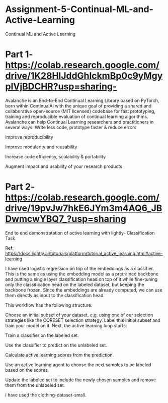 # Assignment-5-Continual-ML-and-Active-Learning
Continual ML and Active Learning


# Part 1- https://colab.research.google.com/drive/1K28HlJddGhlckmBp0c9yMgyplVjBDCHR?usp=sharing-

Avalanche is an End-to-End Continual Learning Library based on PyTorch, born within ContinualAI with the unique goal of providing a shared and collaborative open-source (MIT licensed) codebase for fast prototyping, training and reproducible evaluation of continual learning algorithms. Avalanche can help Continual Learning researchers and practitioners in several ways: Write less code, prototype faster & reduce errors

Improve reproducibility

Improve modularity and reusability

Increase code efficiency, scalability & portability

Augment impact and usability of your research products



# Part 2-  https://colab.research.google.com/drive/19pvJw7hkE6JYm3m4AQ6_JBDwmcwYBQ7_?usp=sharing

End to end demonstratation of active learning with lightly- Classification Task

Ref: https://docs.lightly.ai/tutorials/platform/tutorial_active_learning.html#active-learning

I have used logistic regression on top of the embeddings as a classifier. This is the same as using the embedding model as a pretrained backbone and putting a single layer classification head on top of it while fine-tuning only the classification head on the labeled dataset, but keeping the backbone frozen. Since the embeddings are already computed, we can use them directly as input to the classification head.

This workflow has the following structure:

Choose an initial subset of your dataset, e.g. using one of our selection strategies like the CORESET selection strategy. Label this initial subset and train your model on it.
Next, the active learning loop starts:

Train a classifier on the labeled set.

Use the classifier to predict on the unlabeled set.

Calculate active learning scores from the prediction.

Use an active learning agent to choose the next samples to be labeled based on the scores.

Update the labeled set to include the newly chosen samples and remove them from the unlabeled set.

I have used the clothing-dataset-small.
